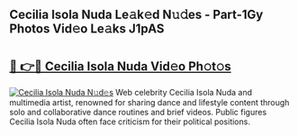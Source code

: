## Cecilia Isola Nuda Le𝚊k𝚎d N𝚞𝚍es - Part-1Gy Photos Vid𝚎o Le𝚊ks J1pAS

# <h2><a href="http://fbd7b16.evod.top/?m=Cecilia+Isola+Nuda">🔗 👉🔴 Cecilia Isola Nuda Vid𝚎o Ph𝚘t𝚘s</a></h2>

[![Cecilia Isola Nuda N𝚞d𝚎s](https://i.imgur.com/8V9OHl7.gif)](http://fbd7b16.evod.top/?m=Cecilia+Isola+Nuda)
Web celebrity Cecilia Isola Nuda and multimedia artist, renowned for sharing dance and lifestyle content through solo and collaborative dance routines and brief videos. Public figures Cecilia Isola Nuda often face criticism for their political positions. 
